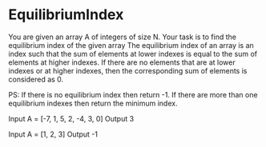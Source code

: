 # EquilibriumIndex

You are given an array A of integers of size N.
Your task is to find the equilibrium index of the given array
The equilibrium index of an array is an index such that the sum of elements at lower indexes is equal to the sum of elements at higher indexes.
If there are no elements that are at lower indexes or at higher indexes, then the corresponding sum of elements is considered as 0.

PS:
If there is no equilibrium index then return -1.
If there are more than one equilibrium indexes then return the minimum index.


Input
A = [-7, 1, 5, 2, -4, 3, 0]
Output
3


Input
A = [1, 2, 3]
Output
-1
